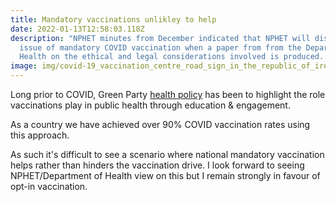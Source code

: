 ```yaml
---
title: Mandatory vaccinations unlikley to help
date: 2022-01-13T12:58:03.118Z
description: "NPHET minutes from December indicated that NPHET will discuss the
  issue of mandatory COVID vaccination when a paper from from the Department of
  Health on the ethical and legal considerations involved is produced.  "
image: img/covid-19_vaccination_centre_road_sign_in_the_republic_of_ireland.png
---
```

Long prior to COVID, Green Party [health policy](https://greenparty.ie/wp-content/uploads/2014/12/Green-Party-Health-Policy-Jan-2016.pdf) has been to highlight the role vaccinations play in public health through education & engagement. 

As a country we have achieved over 90% COVID vaccination rates using this approach.

As such it's difficult to see a scenario where national mandatory vaccination helps rather than hinders the vaccination drive. I look forward to seeing NPHET/Department of Health view on this but I remain strongly in favour of opt-in vaccination.